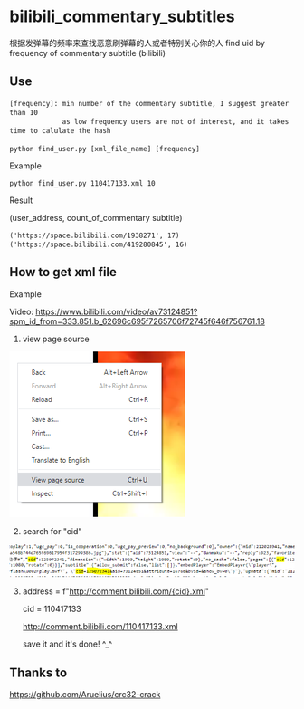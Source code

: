 # bilibili_commentary_subtitles
根据发弹幕的频率来查找恶意刷弹幕的人或者特别关心你的人
find uid by frequency of commentary subtitle (bilibili)

## Use ##
```shell
[frequency]: min number of the commentary subtitle, I suggest greater than 10
             as low frequency users are not of interest, and it takes time to calulate the hash

python find_user.py [xml_file_name] [frequency]
```
Example
```shell
python find_user.py 110417133.xml 10
```
Result

(user_address, count_of_commentary subtitle)
```poweshell
('https://space.bilibili.com/1938271', 17)
('https://space.bilibili.com/419280845', 16)
```

## How to get xml file ##

Example

Video: https://www.bilibili.com/video/av73124851?spm_id_from=333.851.b_62696c695f7265706f72745f646f756761.18

1. view page source

![picture alt](./screenshots/1.png)

2. search for "cid"

![picture alt](./screenshots/2.PNG)

3. address = f"http://comment.bilibili.com/{cid}.xml" 

    cid = 110417133

    http://comment.bilibili.com/110417133.xml

    save it and it's done! ^_^
 
 
 ## Thanks to ##
 https://github.com/Aruelius/crc32-crack
